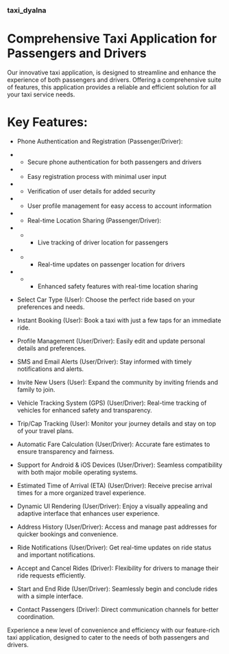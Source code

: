 ### taxi_dyalna

Comprehensive Taxi Application for Passengers and Drivers
==============================================

Our innovative taxi application,  is designed to streamline and enhance the experience of both passengers and drivers. Offering a comprehensive suite of features, this application provides a reliable and efficient solution for all your taxi service needs.

# Key Features:
 
   - Phone Authentication and Registration (Passenger/Driver): 
   -   -  Secure phone authentication for both passengers and drivers
   -   -  Easy registration process with minimal user input
   -   -  Verification of user details for added security
   -   -  User profile management for easy access to account information
   -   -  Real-time Location Sharing (Passenger/Driver):
   -   -   -  Live tracking of driver location for passengers
   -   -   -  Real-time updates on passenger location for drivers
   -   -   -  Enhanced safety features with real-time location sharing



   - Select Car Type (User):
     Choose the perfect ride based on your preferences and needs.

   - Instant Booking (User):
     Book a taxi with just a few taps for an immediate ride.

   - Profile Management (User/Driver):
     Easily edit and update personal details and preferences.

   - SMS and Email Alerts (User/Driver):
     Stay informed with timely notifications and alerts.

   - Invite New Users (User):
     Expand the community by inviting friends and family to join.

   - Vehicle Tracking System (GPS) (User/Driver):
     Real-time tracking of vehicles for enhanced safety and transparency.

   - Trip/Cap Tracking (User):
     Monitor your journey details and stay on top of your travel plans.

   - Automatic Fare Calculation (User/Driver):
     Accurate fare estimates to ensure transparency and fairness.

   - Support for Android & iOS Devices (User/Driver):
     Seamless compatibility with both major mobile operating systems.

   - Estimated Time of Arrival (ETA) (User/Driver):
     Receive precise arrival times for a more organized travel experience.

   - Dynamic UI Rendering (User/Driver):
     Enjoy a visually appealing and adaptive interface that enhances user experience.

   - Address History (User/Driver):
     Access and manage past addresses for quicker bookings and convenience.

   - Ride Notifications (User/Driver):
     Get real-time updates on ride status and important notifications.

   - Accept and Cancel Rides (Driver):
     Flexibility for drivers to manage their ride requests efficiently.

   - Start and End Ride (User/Driver):
     Seamlessly begin and conclude rides with a simple interface.

   - Contact Passengers (Driver):
     Direct communication channels for better coordination.

Experience a new level of convenience and efficiency with our feature-rich taxi application, designed to cater to the needs of both passengers and drivers.
